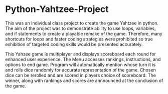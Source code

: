 # Python-Yahtzee-Project

This was an individual class project to create the game Yahtzee in python. The aim of the project was to demonstrate ability to use loops, variables, and if statements to create a playable remake of the game. Therefore, many shortcuts for loops and faster coding strategies were prohibited so true exhibition of targeted coding skills would be presented accurately.

This Yahzee game is multiplayer and displays scoreboard each round for enhanced user experience. The Menu accesses rankings, instructions, and options to end game. Program will automatically mention whose turn it is and rolls dice randomly for accurate representation of the game. Chosen dice can be rerolled and are scored in players choice of scoreboard. The winner, along with rankings and scores are annnounced at the conclusion of the game.
